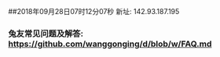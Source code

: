 ##2018年09月28日07时12分07秒 新址: 142.93.187.195
### 兔友常见问题及解答: https://github.com/wanggonging/d/blob/w/FAQ.md
